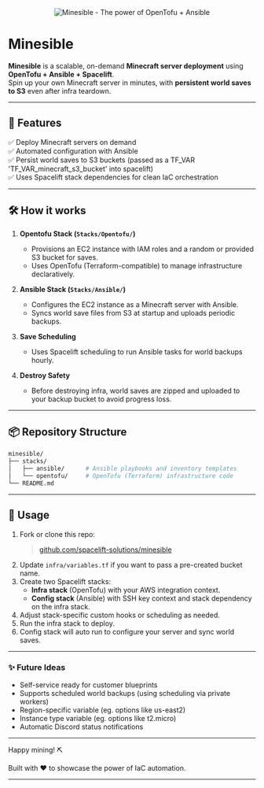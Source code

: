 <div align="center">
  <img src="https://i.imgur.com/nnwVuAt.png)" alt="Minesible - The power of OpenTofu + Ansible" />
</div>

# Minesible

**Minesible** is a scalable, on-demand **Minecraft server deployment** using **OpenTofu + Ansible + Spacelift**.  
Spin up your own Minecraft server in minutes, with **persistent world saves to S3** even after infra teardown.

---

## 🚀 Features

✅ Deploy Minecraft servers on demand  
✅ Automated configuration with Ansible  
✅ Persist world saves to S3 buckets (passed as a TF_VAR 'TF_VAR_minecraft_s3_bucket' into spacelift)  
✅ Uses Spacelift stack dependencies for clean IaC orchestration

---

## 🛠️ How it works

1. **Opentofu Stack (`Stacks/Opentofu/`)**
   - Provisions an EC2 instance with IAM roles and a random or provided S3 bucket for saves.
   - Uses OpenTofu (Terraform-compatible) to manage infrastructure declaratively.

2. **Ansible Stack (`Stacks/Ansible/`)**
   - Configures the EC2 instance as a Minecraft server with Ansible.
   - Syncs world save files from S3 at startup and uploads periodic backups.

3. **Save Scheduling**
   - Uses Spacelift scheduling to run Ansible tasks for world backups hourly.

4. **Destroy Safety**
   - Before destroying infra, world saves are zipped and uploaded to your backup bucket to avoid progress loss.

---

## 📦 Repository Structure

```bash
minesible/
├── stacks/
│   ├── ansible/      # Ansible playbooks and inventory templates
│   └── opentofu/     # OpenTofu (Terraform) infrastructure code
└── README.md
```

---

## 📝 Usage

1. Fork or clone this repo:
   > [github.com/spacelift-solutions/minesible](https://github.com/spacelift-solutions/minesible/)
2. Update `infra/variables.tf` if you want to pass a pre-created bucket name.
3. Create two Spacelift stacks:
   - **Infra stack** (OpenTofu) with your AWS integration context.
   - **Config stack** (Ansible) with SSH key context and stack dependency on the infra stack.
4. Adjust stack-specific custom hooks or scheduling as needed.
5. Run the infra stack to deploy.
6. Config stack will auto run to configure your server and sync world saves.

---

### ✨ Future Ideas

- Self-service ready for customer blueprints  
- Supports scheduled world backups (using scheduling via private workers)
- Region-specific variable (eg. options like us-east2)
- Instance type variable (eg. options like t2.micro)
- Automatic Discord status notifications

---

Happy mining! ⛏️

Built with ❤️ to showcase the power of IaC automation.

---
